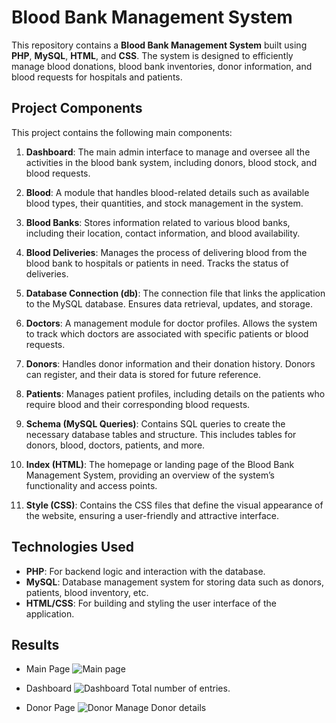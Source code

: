  # Blood Bank Management System

This repository contains a **Blood Bank Management System** built using **PHP**, **MySQL**, **HTML**, and **CSS**. The system is designed to efficiently manage blood donations, blood bank inventories, donor information, and blood requests for hospitals and patients.

## Project Components

This project contains the following main components:

1. **Dashboard**: The main admin interface to manage and oversee all the activities in the blood bank system, including donors, blood stock, and blood requests.

2. **Blood**: A module that handles blood-related details such as available blood types, their quantities, and stock management in the system.

3. **Blood Banks**: Stores information related to various blood banks, including their location, contact information, and blood availability.

4. **Blood Deliveries**: Manages the process of delivering blood from the blood bank to hospitals or patients in need. Tracks the status of deliveries.

5. **Database Connection (db)**: The connection file that links the application to the MySQL database. Ensures data retrieval, updates, and storage.

6. **Doctors**: A management module for doctor profiles. Allows the system to track which doctors are associated with specific patients or blood requests.

7. **Donors**: Handles donor information and their donation history. Donors can register, and their data is stored for future reference.

8. **Patients**: Manages patient profiles, including details on the patients who require blood and their corresponding blood requests.

9. **Schema (MySQL Queries)**: Contains SQL queries to create the necessary database tables and structure. This includes tables for donors, blood, doctors, patients, and more.

10. **Index (HTML)**: The homepage or landing page of the Blood Bank Management System, providing an overview of the system’s functionality and access points.

11. **Style (CSS)**: Contains the CSS files that define the visual appearance of the website, ensuring a user-friendly and attractive interface.

## Technologies Used
- **PHP**: For backend logic and interaction with the database.
- **MySQL**: Database management system for storing data such as donors, patients, blood inventory, etc.
- **HTML/CSS**: For building and styling the user interface of the application.

## Results ##
- Main Page
![Main page](https://github.com/user-attachments/assets/2715a21f-7f07-4a98-9e49-d4a56cf27b75)

- Dashboard
![Dashboard](https://github.com/user-attachments/assets/32154d18-5b07-465b-ae9c-fb959941bcc3)
  Total number of entries.

- Donor Page
![Donor](https://github.com/user-attachments/assets/2b4665e3-8249-4206-9b5f-9a03979b3416)
  Manage Donor details
